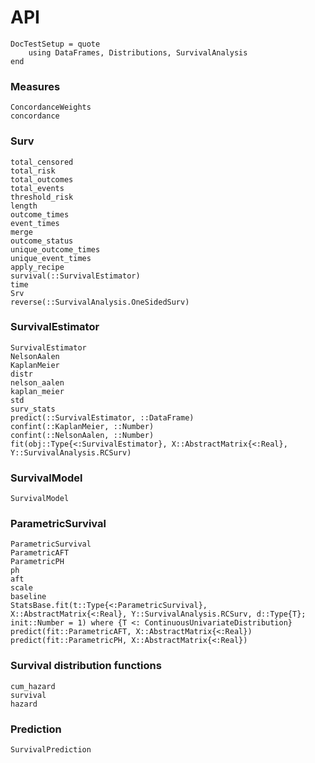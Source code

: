 # API

```@meta
DocTestSetup = quote
    using DataFrames, Distributions, SurvivalAnalysis
end
```

### Measures

```@docs
ConcordanceWeights
concordance
```

### Surv

```@docs
total_censored
total_risk
total_outcomes
total_events
threshold_risk
length
outcome_times
event_times
merge
outcome_status
unique_outcome_times
unique_event_times
apply_recipe
survival(::SurvivalEstimator)
time
Srv
reverse(::SurvivalAnalysis.OneSidedSurv)
```

### SurvivalEstimator

```@docs
SurvivalEstimator
NelsonAalen
KaplanMeier
distr
nelson_aalen
kaplan_meier
std
surv_stats
predict(::SurvivalEstimator, ::DataFrame)
confint(::KaplanMeier, ::Number)
confint(::NelsonAalen, ::Number)
fit(obj::Type{<:SurvivalEstimator}, X::AbstractMatrix{<:Real}, Y::SurvivalAnalysis.RCSurv)
```

### SurvivalModel

```@docs
SurvivalModel
```

### ParametricSurvival

```@docs
ParametricSurvival
ParametricAFT
ParametricPH
ph
aft
scale
baseline
StatsBase.fit(t::Type{<:ParametricSurvival}, X::AbstractMatrix{<:Real}, Y::SurvivalAnalysis.RCSurv, d::Type{T}; init::Number = 1) where {T <: ContinuousUnivariateDistribution}
predict(fit::ParametricAFT, X::AbstractMatrix{<:Real})
predict(fit::ParametricPH, X::AbstractMatrix{<:Real})
```

### Survival distribution functions

```@docs
cum_hazard
survival
hazard
```

### Prediction

```@docs
SurvivalPrediction
```
